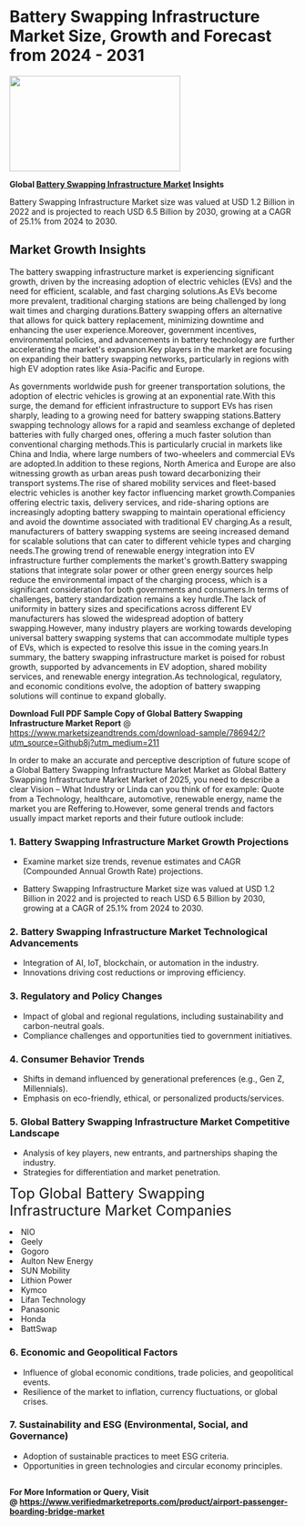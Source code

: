 <H1>Battery Swapping Infrastructure Market Size, Growth and Forecast from 2024 - 2031</H1><img class="aligncenter size-medium wp-image-584254" src="https://thirdeyenews.in/wp-content/uploads/2024/09/Global-Market-Research-300x168.jpeg" alt="" width="300" height="168" /><p><strong>Global&nbsp;<a href="https://www.marketsizeandtrends.com/download-sample/786942/?utm_source=Github8j?utm_medium=211">Battery Swapping Infrastructure Market</a> Insights</strong></p><p>Battery Swapping Infrastructure Market size was valued at USD 1.2 Billion in 2022 and is projected to reach USD 6.5 Billion by 2030, growing at a CAGR of 25.1% from 2024 to 2030.</p><p><h2>Market Growth Insights</h2> <p>The battery swapping infrastructure market is experiencing significant growth, driven by the increasing adoption of electric vehicles (EVs) and the need for efficient, scalable, and fast charging solutions.As EVs become more prevalent, traditional charging stations are being challenged by long wait times and charging durations.Battery swapping offers an alternative that allows for quick battery replacement, minimizing downtime and enhancing the user experience.Moreover, government incentives, environmental policies, and advancements in battery technology are further accelerating the market's expansion.Key players in the market are focusing on expanding their battery swapping networks, particularly in regions with high EV adoption rates like Asia-Pacific and Europe.</p> <p>As governments worldwide push for greener transportation solutions, the adoption of electric vehicles is growing at an exponential rate.With this surge, the demand for efficient infrastructure to support EVs has risen sharply, leading to a growing need for battery swapping stations.Battery swapping technology allows for a rapid and seamless exchange of depleted batteries with fully charged ones, offering a much faster solution than conventional charging methods.This is particularly crucial in markets like China and India, where large numbers of two-wheelers and commercial EVs are adopted.In addition to these regions, North America and Europe are also witnessing growth as urban areas push toward decarbonizing their transport systems.The rise of shared mobility services and fleet-based electric vehicles is another key factor influencing market growth.Companies offering electric taxis, delivery services, and ride-sharing options are increasingly adopting battery swapping to maintain operational efficiency and avoid the downtime associated with traditional EV charging.As a result, manufacturers of battery swapping systems are seeing increased demand for scalable solutions that can cater to different vehicle types and charging needs.The growing trend of renewable energy integration into EV infrastructure further complements the market's growth.Battery swapping stations that integrate solar power or other green energy sources help reduce the environmental impact of the charging process, which is a significant consideration for both governments and consumers.In terms of challenges, battery standardization remains a key hurdle.The lack of uniformity in battery sizes and specifications across different EV manufacturers has slowed the widespread adoption of battery swapping.However, many industry players are working towards developing universal battery swapping systems that can accommodate multiple types of EVs, which is expected to resolve this issue in the coming years.In summary, the battery swapping infrastructure market is poised for robust growth, supported by advancements in EV adoption, shared mobility services, and renewable energy integration.As technological, regulatory, and economic conditions evolve, the adoption of battery swapping solutions will continue to expand globally.<p><span class=""><strong>Download Full PDF Sample Copy of Global Battery Swapping Infrastructure Market Report</strong> @ <a href="https://www.marketsizeandtrends.com/download-sample/786942/?utm_source=Github8j?utm_medium=211" target="_blank">https://www.marketsizeandtrends.com/download-sample/786942/?utm_source=Github8j?utm_medium=211</a></span></p><p>In order to make an accurate and perceptive description of future scope of a Global&nbsp;Battery Swapping Infrastructure Market Market as Global&nbsp;Battery Swapping Infrastructure Market Market of 2025, you need to describe a clear Vision &ndash; What Industry or Linda can you think of for example: Quote from a Technology, healthcare, automotive, renewable energy, name the market you are Reffering to.However, some general trends and factors usually impact market reports and their future outlook include:</p><h3>1.&nbsp;<strong>Battery Swapping Infrastructure Market Growth Projections</strong></h3><ul><li>Examine market size trends, revenue estimates and CAGR (Compounded Annual Growth Rate) projections.</li><li><p>Battery Swapping Infrastructure Market size was valued at USD 1.2 Billion in 2022 and is projected to reach USD 6.5 Billion by 2030, growing at a CAGR of 25.1% from 2024 to 2030.</p></li></ul><h3>2.&nbsp;<strong>Battery Swapping Infrastructure Market Technological Advancements</strong></h3><ul><li>Integration of AI, IoT, blockchain, or automation in the industry.</li><li>Innovations driving cost reductions or improving efficiency.</li></ul><h3>3.&nbsp;<strong>Regulatory and Policy Changes</strong></h3><ul><li>Impact of global and regional regulations, including sustainability and carbon-neutral goals.</li><li>Compliance challenges and opportunities tied to government initiatives.</li></ul><h3>4.&nbsp;<strong>Consumer Behavior Trends</strong></h3><ul><li>Shifts in demand influenced by generational preferences (e.g., Gen Z, Millennials).</li><li>Emphasis on eco-friendly, ethical, or personalized products/services.</li></ul><h3>5.&nbsp;<strong>Global Battery Swapping Infrastructure Market Competitive Landscape</strong></h3><ul><li>Analysis of key players, new entrants, and partnerships shaping the industry.</li><li>Strategies for differentiation and market penetration.</li></ul><p data-pm-slice="1 1 []"><span style="color: inherit; font-family: inherit; font-size: 25px;">Top Global Battery Swapping Infrastructure Market Companies</span></p><div class="" data-test-id=""><p><li>NIO</li><li> Geely</li><li> Gogoro</li><li> Aulton New Energy</li><li> SUN Mobility</li><li> Lithion Power</li><li> Kymco</li><li> Lifan Technology</li><li> Panasonic</li><li> Honda</li><li> BattSwap</li></p></div><h3>6.&nbsp;<strong>Economic and Geopolitical Factors</strong></h3><ul><li>Influence of global economic conditions, trade policies, and geopolitical events.</li><li>Resilience of the market to inflation, currency fluctuations, or global crises.</li></ul><h3>7.&nbsp;<strong>Sustainability and ESG (Environmental, Social, and Governance)</strong></h3><ul><li>Adoption of sustainable practices to meet ESG criteria.</li><li>Opportunities in green technologies and circular economy principles.</li></ul><h2><strong style="font-size: 14px;">For More Information or Query, Visit @&nbsp;</strong><a style="background-color: #ffffff; font-size: 14px;" href="https://www.marketsizeandtrends.com/report/battery-swapping-infrastructure-market/" target="_blank">https://www.verifiedmarketreports.com/product/airport-passenger-boarding-bridge-market</a></h2>